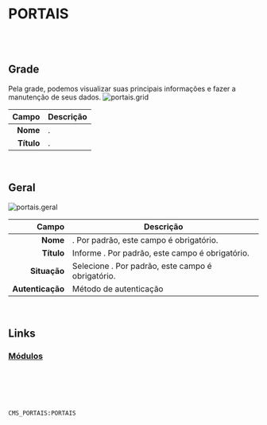 # PORTAIS
<br>
<br>

## Grade
Pela grade, podemos visualizar suas principais informações e fazer a manutenção de seus dados.
![portais.grid](https://raw.githubusercontent.com/netforcews/docs-siscom/master/geral/imagens/portais.grid.png)

Campo | Descrição
--:|---
**Nome** | .
**Título** | .
<br>

## Geral
![portais.geral](https://raw.githubusercontent.com/netforcews/docs-siscom/master/geral/imagens/portais.geral.png)

Campo | Descrição
--:|---
**Nome** | . Por padrão, este campo é obrigatório.
**Título** | Informe . Por padrão, este campo é obrigatório.
**Situação** | Selecione . Por padrão, este campo é obrigatório.
**Autenticação** | Método de autenticação
<br>

## Links
### [Módulos](/geral/portalmodulos.md)
<br>
<br>
<br>
<br>

```CMS_PORTAIS:PORTAIS```
